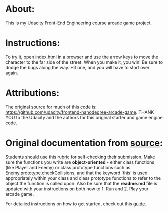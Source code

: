 # About:

This is my Udacity Front-End Engineering course arcade game project.

# Instructions:

To try it, open index.html in a browser and use the arrow keys to move the character to the far side of the street. When you make it, you win! Be sure to dodge the bugs along the way. Hit one, and you will have to start over again.

# Attributions:

The original source for much of this code is: https://github.com/udacity/frontend-nanodegree-arcade-game. THANK YOU to the Udacity and the authors for this original starter and game engine code.

# Original documentation from [source](https://github.com/udacity/frontend-nanodegree-arcade-game):

Students should use this [rubric](https://review.udacity.com/#!/projects/2696458597/rubric) for self-checking their submission. Make sure the functions you write are **object-oriented** - either class functions (like Player and Enemy) or class prototype functions such as Enemy.prototype.checkCollisions, and that the keyword 'this' is used appropriately within your class and class prototype functions to refer to the object the function is called upon. Also be sure that the **readme.md** file is updated with your instructions on both how to 1. Run and 2. Play your arcade game.

For detailed instructions on how to get started, check out this [guide](https://docs.google.com/document/d/1v01aScPjSWCCWQLIpFqvg3-vXLH2e8_SZQKC8jNO0Dc/pub?embedded=true).
